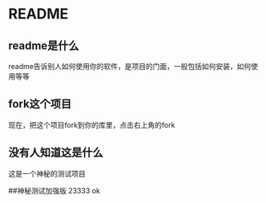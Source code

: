# README

## readme是什么

readme告诉别人如何使用你的软件，是项目的门面，一般包括如何安装，如何使用等等

## fork这个项目

现在，把这个项目fork到你的库里，点击右上角的fork

## 没有人知道这是什么
这是一个神秘的测试项目

##神秘测试加强版
23333
ok